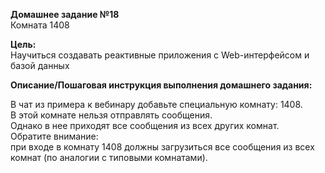 **Домашнее задание №18**  
Комната 1408

**Цель:**  
Научиться создавать реактивные приложения с Web-интерфейсом и базой данных

**Описание/Пошаговая инструкция выполнения домашнего задания:**  

В чат из примера к вебинару добавьте специальную комнату: 1408.  
В этой комнате нельзя отправлять сообщения.  
Однако в нее приходят все сообщения из всех других комнат.  
Обратите внимание:  
при входе в комнату 1408 должны загрузиться все сообщения из всех комнат (по аналогии с типовыми комнатами).

